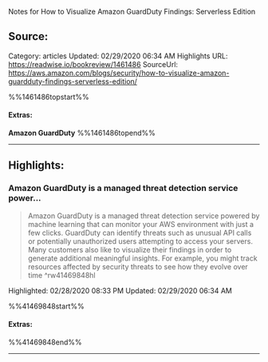Notes for How to Visualize Amazon GuardDuty Findings: Serverless Edition

## Source:
Category: articles
Updated: 02/29/2020 06:34 AM
Highlights URL: https://readwise.io/bookreview/1461486
SourceUrl: https://aws.amazon.com/blogs/security/how-to-visualize-amazon-guardduty-findings-serverless-edition/

%%1461486topstart%%
#### Extras:
**Amazon GuardDuty**
%%1461486topend%%


 
-----
 ## Highlights:

### Amazon GuardDuty is a managed threat detection service power...
>Amazon GuardDuty is a managed threat detection service powered by machine learning that can monitor your AWS environment with just a few clicks. GuardDuty can identify threats such as unusual API calls or potentially unauthorized users attempting to access your servers. Many customers also like to visualize their findings in order to generate additional meaningful insights. For example, you might track resources affected by security threats to see how they evolve over time ^rw41469848hl


Highlighted: 02/28/2020 08:33 PM
Updated: 02/29/2020 06:34 AM

%%41469848start%%
#### Extras:

%%41469848end%%



------

